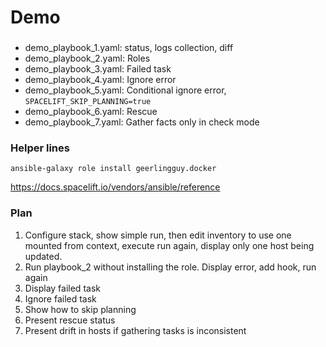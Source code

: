 # Demo

###
- demo_playbook_1.yaml: status, logs collection, diff
- demo_playbook_2.yaml: Roles
- demo_playbook_3.yaml: Failed task
- demo_playbook_4.yaml: Ignore error
- demo_playbook_5.yaml: Conditional ignore error, `SPACELIFT_SKIP_PLANNING=true`
- demo_playbook_6.yaml: Rescue
- demo_playbook_7.yaml: Gather facts only in check mode


### Helper lines
```
ansible-galaxy role install geerlingguy.docker
```

https://docs.spacelift.io/vendors/ansible/reference

### Plan
1. Configure stack, show simple run, then edit inventory to use one mounted from context, execute run again, display only one host being updated.
2. Run playbook_2 without installing the role. Display error, add hook, run again
3. Display failed task
4. Ignore failed task
5. Show how to skip planning
6. Present rescue status
7. Present drift in hosts if gathering tasks is inconsistent